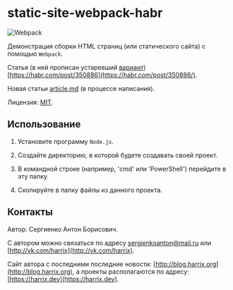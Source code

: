 # static-site-webpack-habr

![Webpack](https://raw.githubusercontent.com/Harrix/static-site-webpack-habr/master/img/featured-image.png)

Демонстрация сборки HTML страниц (или статического сайта) с помощью `Webpack`.

Статья (в ней прописан устаревший [вариант](https://github.com/Harrix/static-site-webpack-habr/releases/tag/v1.0)) [https://habr.com/post/350886](https://habr.com/post/350886/).

Новая статьи [article.md](https://github.com/Harrix/static-site-webpack-habr/blob/master/docs/article.md) (в процессе написания).

Лицензия: [MIT](https://github.com/Harrix/static-site-webpack-habr/blob/master/LICENSE.md).

## Использование

1. Установите программу `Node.js`.

2. Создайте директорию, в которой будете создавать своей проект.

3. В командной строке (например, 'cmd' или 'PowerShell') перейдите в эту папку.

4. Скопируйте в папку файлы из данного проекта.

## Контакты

Автор: Сергиенко Антон Борисович.

С автором можно связаться по адресу [sergienkoanton@mail.ru](mailto:sergienkoanton@mail.ru) или [http://vk.com/harrix](http://vk.com/harrix).

Сайт автора с последними последние новости: [http://blog.harrix.org](http://blog.harrix.org), а проекты располагаются по адресу: [https://harrix.dev](https://harrix.dev).
